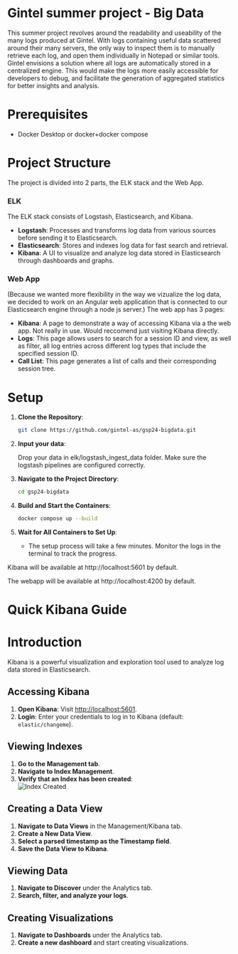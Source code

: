 # Gintel summer project - Big Data

This summer project revolves around the readability and useability of the many logs produced at Gintel. With logs containing useful data scattered around their many servers, the only way to inspect them is to manually retrieve each log, and open them individually in Notepad or similar tools. Gintel envisions a solution where all logs are automatically stored in a centralized engine. This would make the logs more easily accessible for developers to debug, and facilitate the generation of aggregated statistics for better insights and analysis.


# Prerequisites
- Docker Desktop or docker+docker compose


# Project Structure
The project is divided into 2 parts, the ELK stack and the Web App.

### ELK

The ELK stack consists of Logstash, Elasticsearch, and Kibana.

- **Logstash**: Processes and transforms log data from various sources before sending it to Elasticsearch.
- **Elasticsearch**: Stores and indexes log data for fast search and retrieval.
- **Kibana**: A UI to visualize and analyze log data stored in Elasticsearch through dashboards and graphs.


 ### Web App
 (Because we wanted more flexibility in the way we vizualize the log data, we decided to work on an Angular web application that is connected to our Elasticsearch engine through a node js server.)
 The web app has 3 pages:
 - **Kibana**: A page to demonstrate a way of accessing Kibana via a the web app. Not really in use. Would reccomend just visiting Kibana directly.
 - **Logs**: This page allows users to search for a session ID and view, as well as filter, all log entries across different log types that include the specified session ID.
 - **Call List**: This page generates a list of calls and their corresponding session tree.
 

# Setup

1. **Clone the Repository**:

    ```bash
    git clone https://github.com/gintel-as/gsp24-bigdata.git
    ```
2. **Input your data**:

    Drop your data in elk/logstash_ingest_data folder. Make sure the logstash pipelines are configured correctly.


2. **Navigate to the Project Directory**:

    ```bash
    cd gsp24-bigdata
    ```

3. **Build and Start the Containers**:

    ```bash
    docker compose up --build
    ```

4. **Wait for All Containers to Set Up**:
    - The setup process will take a few minutes. Monitor the logs in the terminal to track the progress.

Kibana will be available at http://localhost:5601 by default. 

The webapp will be available at http://localhost:4200 by default.

# Quick Kibana Guide

# Introduction
Kibana is a powerful visualization and exploration tool used to analyze log data stored in Elasticsearch.

## Accessing Kibana
1. **Open Kibana**: Visit [http://localhost:5601](http://localhost:5601).
2. **Login**: Enter your credentials to log in to Kibana (default: `elastic/changeme`).

## Viewing Indexes
1. **Go to the Management tab**.
2. **Navigate to Index Management**.
3. **Verify that an Index has been created**:  
   ![Index Created](https://github.com/user-attachments/assets/8caecc7e-e1f1-49fe-b653-70169d8e35b2)

## Creating a Data View
1. **Navigate to Data Views** in the Management/Kibana tab.
2. **Create a New Data View**.
3. **Select a parsed timestamp as the Timestamp field**.
4. **Save the Data View to Kibana**.

## Viewing Data
1. **Navigate to Discover** under the Analytics tab.
2. **Search, filter, and analyze your logs**.

## Creating Visualizations
1. **Navigate to Dashboards** under the Analytics tab.
2. **Create a new dashboard** and start creating visualizations.





